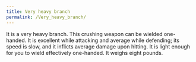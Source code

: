 ```yaml
---
title: Very heavy branch
permalink: /Very_heavy_branch/
---
```


It is a very heavy branch. This crushing weapon can be wielded
one-handed. It is excellent while attacking and average while defending;
its speed is slow, and it inflicts average damage upon hitting. It is
light enough for you to wield effectively one-handed. It weighs eight
pounds.